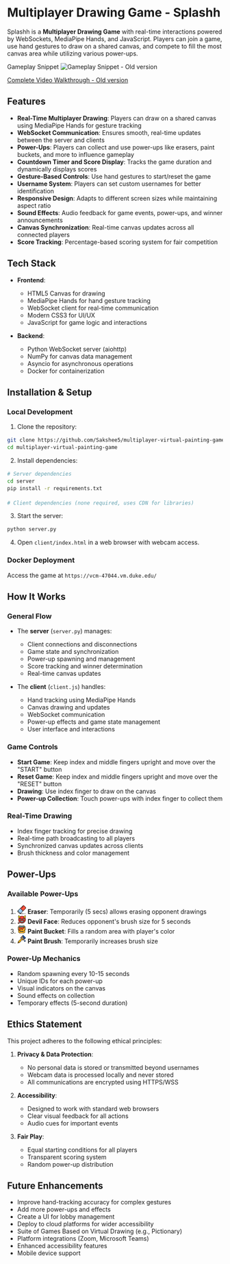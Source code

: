 # Multiplayer Drawing Game - Splashh

Splashh is a **Multiplayer Drawing Game** with real-time interactions powered by WebSockets, MediaPipe Hands, and JavaScript. Players can join a game, use hand gestures to draw on a shared canvas, and compete to fill the most canvas area while utilizing various power-ups.

Gameplay Snippet
![Gameplay Snippet - Old version](client/assets/video_snippet.gif)

[Complete Video Walkthrough - Old version](https://youtu.be/SlA19znMufY?si=TuDvYnA9aIcu4sZw)

## Features
- **Real-Time Multiplayer Drawing**: Players can draw on a shared canvas using MediaPipe Hands for gesture tracking
- **WebSocket Communication**: Ensures smooth, real-time updates between the server and clients
- **Power-Ups**: Players can collect and use power-ups like erasers, paint buckets, and more to influence gameplay
- **Countdown Timer and Score Display**: Tracks the game duration and dynamically displays scores
- **Gesture-Based Controls**: Use hand gestures to start/reset the game
- **Username System**: Players can set custom usernames for better identification
- **Responsive Design**: Adapts to different screen sizes while maintaining aspect ratio
- **Sound Effects**: Audio feedback for game events, power-ups, and winner announcements
- **Canvas Synchronization**: Real-time canvas updates across all connected players
- **Score Tracking**: Percentage-based scoring system for fair competition

## Tech Stack
- **Frontend**:
  - HTML5 Canvas for drawing
  - MediaPipe Hands for hand gesture tracking
  - WebSocket client for real-time communication
  - Modern CSS3 for UI/UX
  - JavaScript for game logic and interactions

- **Backend**:
  - Python WebSocket server (aiohttp)
  - NumPy for canvas data management
  - Asyncio for asynchronous operations
  - Docker for containerization

## Installation & Setup

### Local Development
1. Clone the repository:
```bash
git clone https://github.com/Sakshee5/multiplayer-virtual-painting-game.git
cd multiplayer-virtual-painting-game
```

2. Install dependencies:
```bash
# Server dependencies
cd server
pip install -r requirements.txt

# Client dependencies (none required, uses CDN for libraries)
```

3. Start the server:
```bash
python server.py
```

4. Open `client/index.html` in a web browser with webcam access.

### Docker Deployment
Access the game at `https://vcm-47044.vm.duke.edu/`

## How It Works

### General Flow
- The **server** (`server.py`) manages:
  - Client connections and disconnections
  - Game state and synchronization
  - Power-up spawning and management
  - Score tracking and winner determination
  - Real-time canvas updates

- The **client** (`client.js`) handles:
  - Hand tracking using MediaPipe Hands
  - Canvas drawing and updates
  - WebSocket communication
  - Power-up effects and game state management
  - User interface and interactions

### Game Controls
- **Start Game**: Keep index and middle fingers upright and move over the "START" button
- **Reset Game**: Keep index and middle fingers upright and move over the "RESET" button
- **Drawing**: Use index finger to draw on the canvas
- **Power-up Collection**: Touch power-ups with index finger to collect them

### Real-Time Drawing
- Index finger tracking for precise drawing
- Real-time path broadcasting to all players
- Synchronized canvas updates across clients
- Brush thickness and color management

## Power-Ups
### Available Power-Ups
1. <img src="server/assets/eraser.png" alt="Eraser Power-up" width="20"> **Eraser**: Temporarily (5 secs) allows erasing opponent drawings
2. <img src="server/assets/devil_face.png" alt="Devil Face Power-up" width="20"> **Devil Face**: Reduces opponent's brush size for 5 seconds
3. <img src="server/assets/paint_bucket.png" alt="Paint Bucket Power-up" width="20"> **Paint Bucket**: Fills a random area with player's color
4. <img src="server/assets/paint_brush.png" alt="Paint Brush Power-up" width="20"> **Paint Brush**: Temporarily increases brush size

### Power-Up Mechanics
- Random spawning every 10-15 seconds
- Unique IDs for each power-up
- Visual indicators on the canvas
- Sound effects on collection
- Temporary effects (5-second duration)

## Ethics Statement

This project adheres to the following ethical principles:

1. **Privacy & Data Protection**:
   - No personal data is stored or transmitted beyond usernames
   - Webcam data is processed locally and never stored
   - All communications are encrypted using HTTPS/WSS

2. **Accessibility**:
   - Designed to work with standard web browsers
   - Clear visual feedback for all actions
   - Audio cues for important events

3. **Fair Play**:
   - Equal starting conditions for all players
   - Transparent scoring system
   - Random power-up distribution


## Future Enhancements
- Improve hand-tracking accuracy for complex gestures
- Add more power-ups and effects
- Create a UI for lobby management
- Deploy to cloud platforms for wider accessibility
- Suite of Games Based on Virtual Drawing (e.g., Pictionary)
- Platform integrations (Zoom, Microsoft Teams)
- Enhanced accessibility features
- Mobile device support